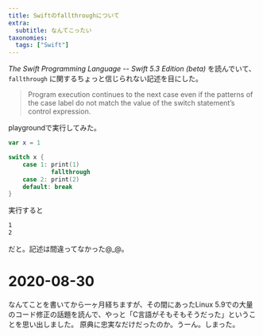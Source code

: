 ```yaml
---
title: Swiftのfallthroughについて
extra:
  subtitle: なんてこったい
taxonomies:
  tags: ["Swift"]
---
```

*The Swift Programming Language -- Swift 5.3 Edition (beta)* を読んでいて、`fallthrough` に関するちょっと信じられない記述を目にした。

> Program execution continues to the next case even if the patterns of the case label do not match the value of the switch statement’s control expression.

playgroundで実行してみた。

```swift
var x = 1

switch x {
    case 1: print(1)
            fallthrough
    case 2: print(2)
    default: break
}
```

実行すると

```txt
1
2
```

だと。記述は間違ってなかった@_@。

# 2020-08-30

なんてことを書いてから一ヶ月経ちますが、その間にあったLinux 5.9での大量のコード修正の話題を読んで、やっと「C言語がそもそもそうだった」ということを思い出しました。
原典に忠実なだけだったのか。うーん。しまった。

